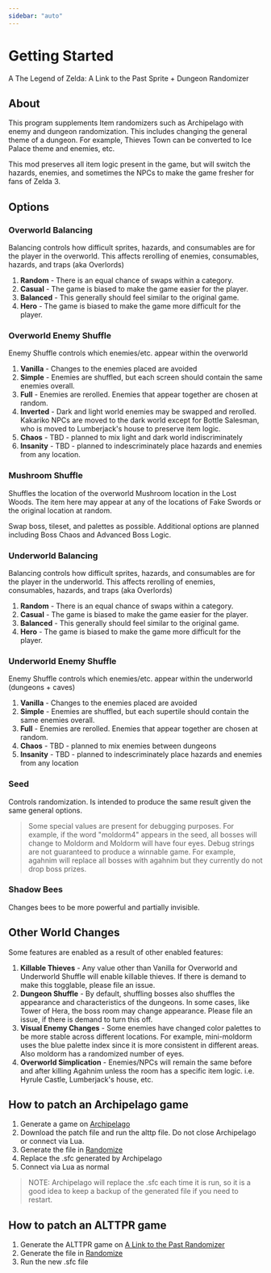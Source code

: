 ```yaml
---
sidebar: "auto"
---
```


# Getting Started

A The Legend of Zelda: A Link to the Past Sprite + Dungeon Randomizer

## About

This program supplements Item randomizers such as Archipelago with enemy and dungeon randomization. This includes changing the general theme of a dungeon. For example, Thieves Town can be converted to Ice Palace theme and enemies, etc.

This mod preserves all item logic present in the game, but will switch the hazards, enemies, and sometimes the NPCs to make the game fresher for fans of Zelda 3.

## Options

### Overworld Balancing

Balancing controls how difficult sprites, hazards, and consumables are for the player in the overworld. This affects rerolling of enemies, consumables, hazards, and traps (aka Overlords)

1. **Random** - There is an equal chance of swaps within a category.
1. **Casual** - The game is biased to make the game easier for the player.
1. **Balanced** - This generally should feel similar to the original game.
1. **Hero** - The game is biased to make the game more difficult for the player.

### Overworld Enemy Shuffle

Enemy Shuffle controls which enemies/etc. appear within the overworld

1. **Vanilla** - Changes to the enemies placed are avoided
1. **Simple** - Enemies are shuffled, but each screen should contain the same enemies overall.
1. **Full** - Enemies are rerolled. Enemies that appear together are chosen at random.
1. **Inverted** - Dark and light world enemies may be swapped and rerolled. Kakariko NPCs are moved to the dark world except for Bottle Salesman, who is moved to Lumberjack's house to preserve item logic.
1. **Chaos** - TBD - planned to mix light and dark world indiscriminately
1. **Insanity** - TBD - planned to indescriminately place hazards and enemies from any location.

### Mushroom Shuffle

Shuffles the location of the overworld Mushroom location in the Lost Woods. The item here may appear at any of the locations of Fake Swords or the original location at random.

Swap boss, tileset, and palettes as possible. Additional options are planned including Boss Chaos and Advanced Boss Logic.

### Underworld Balancing

Balancing controls how difficult sprites, hazards, and consumables are for the player in the underworld. This affects rerolling of enemies, consumables, hazards, and traps (aka Overlords)

1. **Random** - There is an equal chance of swaps within a category.
1. **Casual** - The game is biased to make the game easier for the player.
1. **Balanced** - This generally should feel similar to the original game.
1. **Hero** - The game is biased to make the game more difficult for the player.

### Underworld Enemy Shuffle

Enemy Shuffle controls which enemies/etc. appear within the underworld (dungeons + caves)

1. **Vanilla** - Changes to the enemies placed are avoided
1. **Simple** - Enemies are shuffled, but each supertile should contain the same enemies overall.
1. **Full** - Enemies are rerolled. Enemies that appear together are chosen at random.
1. **Chaos** - TBD - planned to mix enemies between dungeons
1. **Insanity** - TBD - planned to indescriminately place hazards and enemies from any location

### Seed

Controls randomization. Is intended to produce the same result given the same general options.

> Some special values are present for debugging purposes. For example, if the word "moldorm4" appears in the seed, all bosses will change to Moldorm and Moldorm will have four eyes. Debug strings are not guaranteed to produce a winnable game. For example, agahnim will replace all bosses with agahnim but they currently do not drop boss prizes.

### Shadow Bees

Changes bees to be more powerful and partially invisible.

## Other World Changes

Some features are enabled as a result of other enabled features:

1. **Killable Thieves** - Any value other than Vanilla for Overworld and Underworld Shuffle will enable killable thieves. If there is demand to make this togglable, please file an issue.
1. **Dungeon Shuffle** - By default, shuffling bosses also shuffles the appearance and characteristics of the dungeons. In some cases, like Tower of Hera, the boss room may change appearance. Please file an issue, if there is demand to turn this off.
1. **Visual Enemy Changes** - Some enemies have changed color palettes to be more stable across different locations. For example, mini-moldorm uses the blue palette index since it is more consistent in different areas. Also moldorm has a randomized number of eyes.
1. **Overworld Simplication** - Enemies/NPCs will remain the same before and after killing Agahnim unless the room has a specific item logic. i.e. Hyrule Castle, Lumberjack's house, etc.

## How to patch an Archipelago game

1. Generate a game on [Archipelago](http://https://archipelago.gg)
1. Download the patch file and run the alttp file. Do not close Archipelago or connect via Lua.
1. Generate the file in [Randomize](randomize.html)
1. Replace the .sfc generated by Archipelago
1. Connect via Lua as normal

> NOTE: Archipelago will replace the .sfc each time it is run, so it is a good idea to keep a backup of the generated file if you need to restart.

## How to patch an ALTTPR game

1. Generate the ALTTPR game on [A Link to the Past Randomizer](http://alttpr.com)
1. Generate the file in [Randomize](randomize.html)
1. Run the new .sfc file
